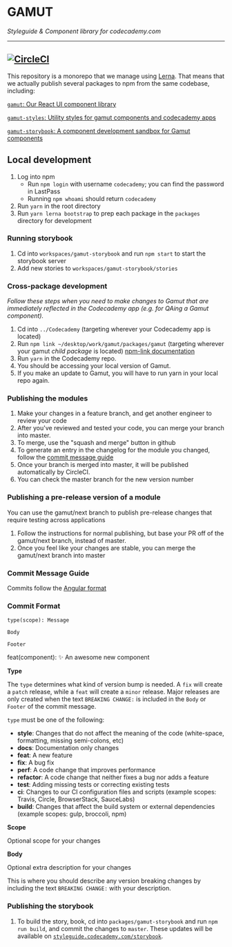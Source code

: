 # GAMUT

_Styleguide & Component library for codecademy.com_

---
[![CircleCI](https://circleci.com/gh/RyzacInc/gamut.svg?style=svg&circle-token=3d9adfca5a8b44e7297ceb18e032e89a11d223a2)](https://circleci.com/gh/RyzacInc/gamut)
---

This repository is a monorepo that we manage using [Lerna](https://lernajs.io/). That means that we actually publish several packages to npm from the same codebase, including:

[`gamut`: Our React UI component library](/packages/gamut/README.md)

[`gamut-styles`: Utility styles for gamut components and codecademy apps](/packages/gamut-styles/README.md)

[`gamut-storybook`: A component development sandbox for Gamut components](/packages/gamut-storybook/README.md)

## Local development

1. Log into npm
   * Run `npm login` with username `codecademy`; you can find the password in LastPass
   * Running `npm whoami` should return `codecademy`
1. Run `yarn` in the root directory
1. Run `yarn lerna bootstrap` to prep each package in the `packages` directory for development

### Running storybook

1. Cd into `workspaces/gamut-storybook` and run `npm start` to start the storybook server
1. Add new stories to `workspaces/gamut-storybook/stories`

### Cross-package development

_Follow these steps when you need to make changes to Gamut that are immediately reflected in the Codecademy app (e.g. for QAing a Gamut component)._

1. Cd into `../Codecademy` (targeting wherever your Codecademy app is located)
2. Run `npm link ~/desktop/work/gamut/packages/gamut` (targeting wherever your gamut _child package_ is located) [npm-link documentation](https://docs.npmjs.com/cli/link)
3. Run `yarn` in the Codecademy repo.
4. You should be accessing your local version of Gamut.
5. If you make an update to Gamut, you will have to run yarn in your local repo again.

### Publishing the modules

1. Make your changes in a feature branch, and get another engineer to review your code
1. After you've reviewed and tested your code, you can merge your branch into master.
1. To merge, use the "squash and merge" button in github
1. To generate an entry in the changelog for the module you changed, follow the [commit message guide](#commit-message-guide)
1. Once your branch is merged into master, it will be published automatically by CircleCI.
1. You can check the master branch for the new version number

### Publishing a pre-release version of a module

You can use the gamut/next branch to publish pre-release changes that require testing across applications

1. Follow the instructions for normal publishing, but base your PR off of the gamut/next branch, instead of master.
1. Once you feel like your changes are stable, you can merge the gamut/next branch into master

### Commit Message Guide

Commits follow the [Angular format](https://github.com/angular/angular/blob/master/CONTRIBUTING.md#commit)

### Commit Format

```
type(scope): Message

Body

Footer
```

feat(component): :sparkles: An awesome new component

**Type**

The `type` determines what kind of version bump is needed. A `fix` will create a `patch` release, while a `feat` will create a `minor` release. Major releases are only created when the text `BREAKING CHANGE:` is included in the `Body` or `Footer` of the commit message.

`type` must be one of the following:

* **style**: Changes that do not affect the meaning of the code (white-space, formatting, missing semi-colons, etc)
* **docs**: Documentation only changes
* **feat**: A new feature
* **fix**: A bug fix
* **perf**: A code change that improves performance
* **refactor**: A code change that neither fixes a bug nor adds a feature
* **test**: Adding missing tests or correcting existing tests
* **ci**: Changes to our CI configuration files and scripts (example scopes: Travis, Circle, BrowserStack, SauceLabs)
* **build**: Changes that affect the build system or external dependencies (example scopes: gulp, broccoli, npm)

**Scope**

Optional scope for your changes

**Body**

Optional extra description for your changes

This is where you should describe any version breaking changes by including the text `BREAKING CHANGE:` with your description.

### Publishing the storybook

1. To build the story, book, cd into `packages/gamut-storybook` and run `npm run build`, and commit the changes to `master`. These updates will be available on [`styleguide.codecademy.com/storybook`](http://styleguide.codecademy.com/storybook).
